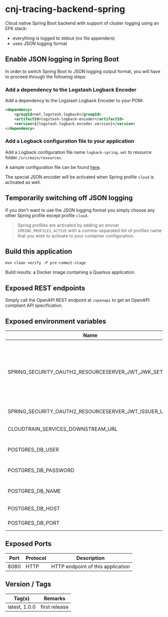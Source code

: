 # cnj-tracing-backend-spring

Cloud native Spring Boot backend with support of cluster logging using an EFK stack:

* everything is logged to stdout (no file appenders)
* uses JSON logging format

## Enable JSON logging in Spring Boot

In order to switch Spring Boot to JSON logging output format, you will have to proceed through the following steps:

### Add a dependency to the Logstash Logback Encoder

Add a dependency to the Logstash Logback Encoder to your POM:

```xml
<dependency>
    <groupId>net.logstash.logback</groupId>
    <artifactId>logstash-logback-encoder</artifactId>
    <version>${logstash.logback.encoder.version}</version>
</dependency>
```

### Add a Logback configuration file to your application

Add a Logback configuration file name `logback-spring.xml` to resource folder `/src/main/resources`.

A sample configuration file can be found [here](src/main/resources/logback-spring.xml).

The special JSON encoder will be activated when Spring profile `cloud` is activated as well.

## Temporarily switching off JSON logging

If you don't want to use the JSON logging format you simply choose any other Spring profile except profile `cloud`.

> Spring profiles are activated by adding an envvar `SPRING_PROFILES_ACTIVE` with a comma-separated list of profiles name that you wish to activate to your container configuration.
>

## Build this application 

``` 
mvn clean verify -P pre-commit-stage
```

Build results: a Docker image containing a Quarkus application.

## Exposed REST endpoints

Simply call the OpenAPI REST endpoint at `/openapi` to get an OpenAPI compliant API specification.

## Exposed environment variables

| Name | Required | Description |
| --- | --- | --- |
| SPRING_SECURITY_OAUTH2_RESOURCESERVER_JWT_JWK_SET_URI | x | URL of provider endpoint that returns the Json Web Key Set needed to verify the JWT signature |
| SPRING_SECURITY_OAUTH2_RESOURCESERVER_JWT_ISSUER_URI | x | URI of the JWT issuer |
| CLOUDTRAIN_SERVICES_DOWNSTREAM_URL | x | Base URL of downstream service |
| POSTGRES_DB_USER | x | PostgreSQL database user | 
| POSTGRES_DB_PASSWORD | x | PostgreSQL database user |
| POSTGRES_DB_NAME | x | PostgreSQL database name |
| POSTGRES_DB_HOST | x | PostgreSQL hostname |
| POSTGRES_DB_PORT | x | PostgreSQL port number |


## Exposed Ports

| Port | Protocol | Description |
| --- | --- | --- |
| 8080 | HTTP | HTTP endpoint of this application | 
 
## Version / Tags

| Tag(s) | Remarks |
| --- | --- |
| latest, 1.0.0 | first release |

